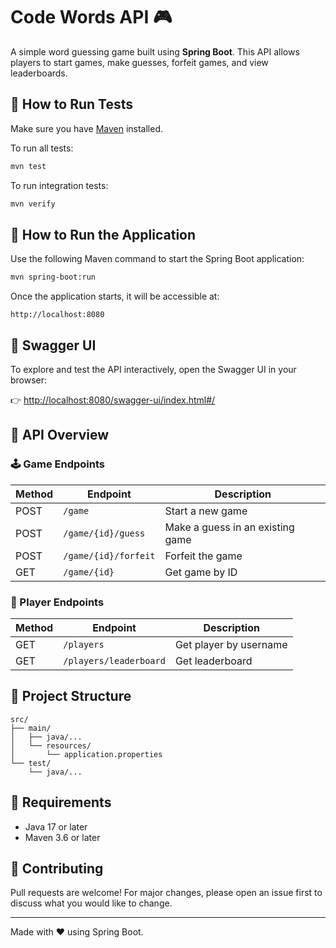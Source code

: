 # Code Words API 🎮

A simple word guessing game built using **Spring Boot**. This API allows players to start games, make guesses, forfeit games, and view leaderboards.

## 🧪 How to Run Tests

Make sure you have [Maven](https://maven.apache.org/) installed.

To run all tests:

```bash
mvn test
```

To run integration tests:
```bash
mvn verify
```


## 🚀 How to Run the Application

Use the following Maven command to start the Spring Boot application:

```bash
mvn spring-boot:run
```

Once the application starts, it will be accessible at:

```
http://localhost:8080
```

## 📘 Swagger UI

To explore and test the API interactively, open the Swagger UI in your browser:

👉 [http://localhost:8080/swagger-ui/index.html#/](http://localhost:8080/swagger-ui/index.html#/)

## 🎯 API Overview

### 🕹 Game Endpoints

| Method | Endpoint                    | Description                          |
|--------|-----------------------------|--------------------------------------|
| POST   | `/game`                     | Start a new game                     |
| POST   | `/game/{id}/guess`          | Make a guess in an existing game     |
| POST   | `/game/{id}/forfeit`        | Forfeit the game                     |
| GET    | `/game/{id}`                | Get game by ID                       |

### 👤 Player Endpoints

| Method | Endpoint                        | Description               |
|--------|----------------------------------|---------------------------|
| GET    | `/players`                      | Get player by username    |
| GET    | `/players/leaderboard`         | Get leaderboard           |

## 📂 Project Structure

```
src/
├── main/
│   ├── java/...
│   └── resources/
│       └── application.properties
└── test/
    └── java/...
```

## 🔧 Requirements

- Java 17 or later
- Maven 3.6 or later

## 🤝 Contributing

Pull requests are welcome! For major changes, please open an issue first to discuss what you would like to change.

---

Made with ❤️ using Spring Boot.
